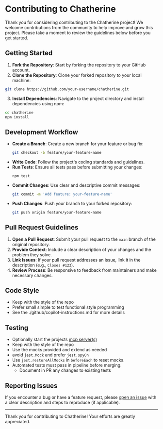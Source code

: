 # Contributing to Chatherine

Thank you for considering contributing to the Chatherine project! We welcome contributions from the community to help improve and grow this project. Please take a moment to review the guidelines below before you get started.

## Getting Started

1. **Fork the Repository**: Start by forking the repository to your GitHub account.
2. **Clone the Repository**: Clone your forked repository to your local machine:
  ```bash
  git clone https://github.com/your-username/chatherine.git
  ```
3. **Install Dependencies**: Navigate to the project directory and install dependencies using npm:
  ```bash
  cd chatherine
  npm install
  ```

## Development Workflow

- **Create a Branch**: Create a new branch for your feature or bug fix:
  ```bash
  git checkout -b feature/your-feature-name
  ```
- **Write Code**: Follow the project's coding standards and guidelines.
- **Run Tests**: Ensure all tests pass before submitting your changes:
  ```bash
  npm test
  ```
- **Commit Changes**: Use clear and descriptive commit messages:
  ```bash
  git commit -m 'Add feature: your-feature-name'
  ```
- **Push Changes**: Push your branch to your forked repository:
  ```bash
  git push origin feature/your-feature-name
  ```

## Pull Request Guidelines

1. **Open a Pull Request**: Submit your pull request to the `main` branch of the original repository.
2. **Provide Context**: Include a clear description of your changes and the problem they solve.
3. **Link Issues**: If your pull request addresses an issue, link it in the description (e.g., `Closes #123`).
4. **Review Process**: Be responsive to feedback from maintainers and make necessary changes.

## Code Style

- Keep with the style of the repo
- Prefer small simple to test functional style programming
- See the ./github/copilot-instructions.md for more details

## Testing

- Optionally start the projects [mcp server(s)](.vscode/mcp.json)
- Keep with the style of the repo
- Use the mocks provided and extend as needed
- avoid `jest.Mock` and prefer `jest.spyOn`
- Use `jest.restoreAllMocks` in `beforeEach` to reset mocks.
- Automated tests must pass in pipeline before merging.
  - Document in PR any changes to existing tests

## Reporting Issues

If you encounter a bug or have a feature request, please [open an issue](https://github.com/your-username/chatherine/issues) with a clear description and steps to reproduce (if applicable).

---

Thank you for contributing to Chatherine! Your efforts are greatly appreciated.
